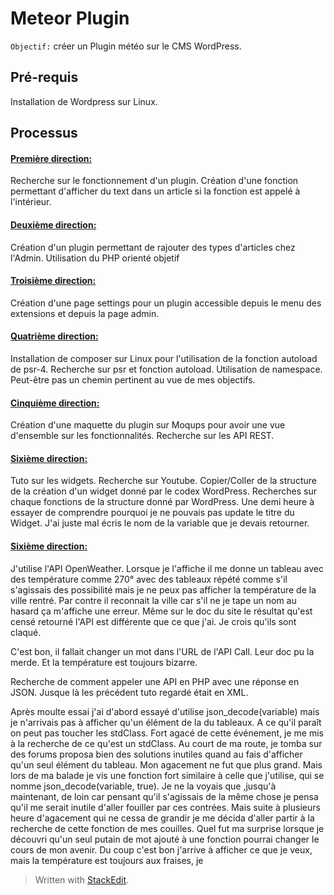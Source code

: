 
<h1>Meteor Plugin</h1>

`Objectif:` créer un Plugin météo sur le CMS WordPress.

<h2>Pré-requis</h2>
Installation de Wordpress sur Linux.

<h2>Processus</h2>

<h4><u>Première direction:</u></h4>
Recherche sur le fonctionnement d'un plugin. Création d'une fonction 					permettant d'afficher du text dans un article si la fonction est appelé à l'intérieur.

<h4><u>Deuxième direction:</u></h4>
Création d'un plugin permettant de rajouter des types d'articles chez l'Admin.
Utilisation du PHP orienté objetif

<h4><u>Troisième direction:</u></h4>
Création d'une page settings pour un plugin accessible depuis le menu des extensions et depuis la page admin.

<h4><u>Quatrième direction:</u></h4>
Installation de composer sur Linux pour l'utilisation de la fonction autoload de psr-4.
Recherche sur psr et fonction autoload.
Utilisation de namespace.
Peut-être pas un chemin pertinent au vue de mes objectifs.

<h4><u>Cinquième direction:</u></h4>
Création d'une maquette du plugin sur Moqups pour avoir une vue d'ensemble sur les fonctionnalités.
Recherche sur les API REST.

<h4><u>Sixième direction:</u></h4>
Tuto sur les widgets. Recherche sur Youtube. Copier/Coller de la structure de la création d'un widget donné par le codex WordPress.
Recherches sur chaque fonctions de la structure donné par WordPress.
Une demi heure à essayer de comprendre pourquoi je ne pouvais pas update le titre du Widget. J'ai juste mal écris le nom de la variable que je devais retourner.

<h4><u>Sixième direction:</u></h4>
J'utilise l'API OpenWeather. Lorsque je l'affiche il me donne un tableau avec des température comme 270° avec des tableaux répété comme s'il s'agissais des possibilité mais je ne peux pas afficher la température de la ville rentré.
Par contre il reconnait la ville car s'il ne je tape un nom au hasard ça m'affiche une erreur.
Même sur le doc du site le résultat qu'est censé retourné l'API est différente que ce que j'ai. Je crois qu'ils sont claqué.

C'est bon, il fallait changer un mot dans l'URL de l'API Call. Leur doc pu la merde. Et la température est toujours bizarre.

Recherche de comment appeler une API en PHP avec une réponse en JSON. Jusque là les précédent tuto regardé était en XML.

Après moulte essai j'ai d'abord essayé d'utilise json_decode(variable) mais je n'arrivais pas à afficher qu'un élément de la du tableaux. A ce qu'il paraît on peut pas toucher les stdClass.
Fort agacé de cette événement, je me mis à la recherche de ce qu'est un stdClass.
Au court de ma route, je tomba sur des forums proposa bien des solutions inutiles quand au fais d'afficher qu'un seul élément du tableau.
Mon agacement ne fut que plus grand. Mais lors de ma balade je vis une fonction fort similaire à celle que j'utilise, qui se nomme json_decode(variable, true). Je ne la voyais que ,jusqu'à maintenant, de loin car pensant qu'il s'agissais de la même chose je pensa qu'il me serait inutile d'aller fouiller par ces contrées.
Mais suite à plusieurs heure d'agacement qui ne cessa de grandir je me décida d'aller partir à la recherche de cette fonction de mes couilles. 
Quel fut ma surprise lorsque je découvri qu'un seul putain de mot ajouté à une fonction pourrai changer le cours de mon avenir.
Du coup c'est bon j'arrive à afficher ce que je veux, mais la température est toujours aux fraises, je 

> Written with [StackEdit](https://stackedit.io/).
<!--stackedit_data:
eyJoaXN0b3J5IjpbLTEwNDAwMjI4ODEsLTYxMDI4NDAzMCwxND
U4ODYyNTM5LC03NTk0MzUyNDksLTE0MzY0ODgzMiwtMTE1NTI4
ODg5LC0yMDI4NTA1MDU1LC00NzI3NzgxMzQsMTE1NTQxMjA4MS
wtMzY4MDcyNjg2LC0xMjk4ODc4ODg4LC0zMjYzMzAzODAsLTU2
NDkyMTcwOSwtMTM0MzgzNzE4NCw3ODU5OTUzODcsMjkyNDE0OT
k2LC0xMjM5MjIzNjldfQ==
-->